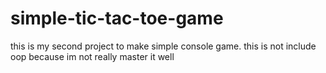 # simple-tic-tac-toe-game
this is my second project to make simple console game. this is not include oop because im not really master it well
<p align="centre">
  <img src="ttt.JPG>
</p>
